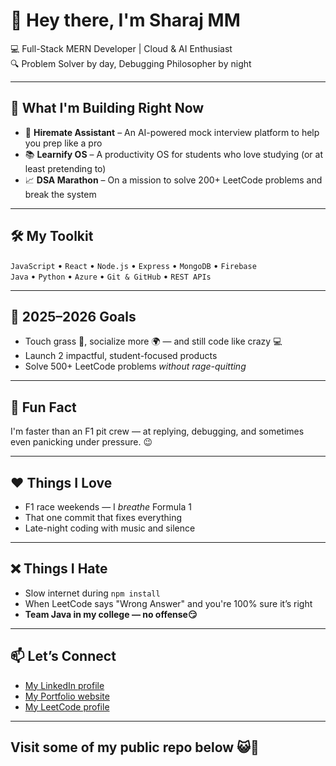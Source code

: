 # 👋 Hey there, I'm Sharaj MM

💻 Full-Stack MERN Developer | Cloud & AI Enthusiast  
🔍 Problem Solver by day, Debugging Philosopher by night  

---

## 🚀 What I'm Building Right Now
- 🤖 **Hiremate Assistant** – An AI-powered mock interview platform to help you prep like a pro  
- 📚 **Learnify OS** – A productivity OS for students who love studying (or at least pretending to)  
- 📈 **DSA Marathon** – On a mission to solve 200+ LeetCode problems and break the system

---

## 🛠️ My Toolkit
`JavaScript` • `React` • `Node.js` • `Express` • `MongoDB` • `Firebase`  
`Java` • `Python` • `Azure` • `Git & GitHub` • `REST APIs`

---

## 🎯 2025–2026 Goals
- Touch grass 🌱, socialize more 🌍 — and still code like crazy 💻  
- Launch 2 impactful, student-focused products  
- Solve 500+ LeetCode problems *without rage-quitting*

---

## 🏁 Fun Fact
I'm faster than an F1 pit crew — at replying, debugging, and sometimes even panicking under pressure. 😉

---

## ❤️ Things I Love  
- F1 race weekends — I *breathe* Formula 1    
- That one commit that fixes everything  
- Late-night coding with music and silence

---

## ❌ Things I Hate
- Slow internet during `npm install`  
- When LeetCode says "Wrong Answer" and you're 100% sure it’s right  
- **Team Java in my college — no offense😏**

---

## 📫 Let’s Connect
- [My LinkedIn profile](https://www.linkedin.com/in/sharajmm/)
- [My Portfolio website](https://sharaj.vercel.app/)
- [My LeetCode profile](https://leetcode.com/u/Sharajmm/)

---

## Visit some of my public repo below 😺🫣
